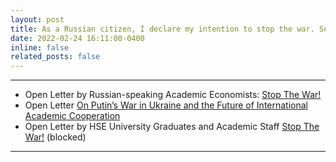 ```yaml
---
layout: post
title: As a Russian citizen, I declare my intention to stop the war. Several open letters I have joined.
date: 2022-02-24 16:11:00-0400
inline: false
related_posts: false
---
```


***

<ul>
    <li>
        Open Letter by Russian-speaking Academic Economists: <a href="https://sites.google.com/view/netvoine-en">Stop The War!</a>
    </li>
    <li>
        Open Letter <a href="https://academiccooperationletter.wordpress.com/">On Putin’s War in Ukraine and the Future of International Academic Cooperation</a>
    </li>
    <li>
        Open Letter by HSE University Graduates and Academic Staff <a href="https://docs.google.com/forms/d/e/1FAIpQLSeZ1-ZOLAK994RnK-j3ud7UM3o0QSy9WI7nSDavnlK2lCpMzg/closedform">Stop The War!</a> (blocked)
    </li>
</ul>



***



